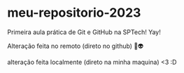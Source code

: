 # meu-repositorio-2023
Primeira aula prática de Git e GitHub na SPTech! Yay!

Alteração feita no remoto (direto no github) 🎱👽

alteração feita localmente (direto na minha maquina) <3 :D